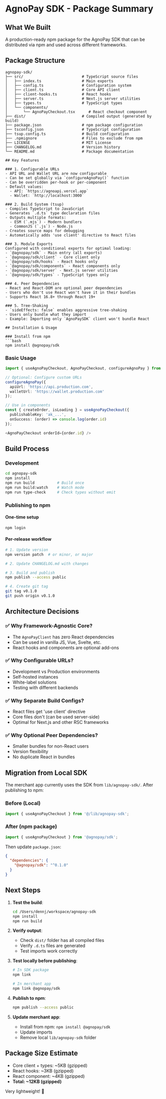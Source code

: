 # AgnoPay SDK - Package Summary

## What We Built

A production-ready npm package for the AgnoPay SDK that can be distributed via npm and used across different frameworks.

## Package Structure

```
agnopay-sdk/
├── src/                          # TypeScript source files
│   ├── index.ts                  # Main exports
│   ├── config.ts                 # Configuration system
│   ├── client.ts                 # Core API client
│   ├── client-hooks.ts           # React hooks
│   ├── server.ts                 # Next.js server utilities
│   ├── types.ts                  # TypeScript types
│   └── components/
│       └── AgnoPayCheckout.tsx      # React checkout component
├── dist/                         # Compiled output (generated by build)
├── package.json                  # npm package configuration
├── tsconfig.json                 # TypeScript configuration
├── tsup.config.ts                # Build configuration
├── .npmignore                    # Files to exclude from npm
├── LICENSE                       # MIT License
├── CHANGELOG.md                  # Version history
└── README.md                     # Package documentation

## Key Features

### 1. Configurable URLs
- API URL and Wallet URL are now configurable
- Can be set globally via `configureAgnoPay()` function
- Can be overridden per-hook or per-component
- Default values:
  - API: `https://agnoapi.vercel.app`
  - Wallet: `http://localhost:3000`

### 2. Build System (tsup)
- Compiles TypeScript to JavaScript
- Generates `.d.ts` type declaration files
- Outputs multiple formats:
  - ESM (`.mjs`) - Modern bundlers
  - CommonJS (`.js`) - Node.js
- Creates source maps for debugging
- Automatically adds 'use client' directive to React files

### 3. Module Exports
Configured with conditional exports for optimal loading:
- `@agnopay/sdk` - Main entry (all exports)
- `@agnopay/sdk/client` - Core client only
- `@agnopay/sdk/hooks` - React hooks only
- `@agnopay/sdk/components` - React components only
- `@agnopay/sdk/server` - Next.js server utilities
- `@agnopay/sdk/types` - TypeScript types only

### 4. Peer Dependencies
- React and React-DOM are optional peer dependencies
- Users who don't use React won't have it in their bundles
- Supports React 16.8+ through React 19+

### 5. Tree-Shaking
- `sideEffects: false` enables aggressive tree-shaking
- Users only bundle what they import
- Example: Importing only `AgnoPaySDK` client won't bundle React

## Installation & Usage

### Install from npm
```bash
npm install @agnopay/sdk
```

### Basic Usage
```typescript
import { useAgnoPayCheckout, AgnoPayCheckout, configureAgnoPay } from '@agnopay/sdk';

// Optional: Configure custom URLs
configureAgnoPay({
  apiUrl: 'https://api.production.com',
  walletUrl: 'https://wallet.production.com'
});

// Use in components
const { createOrder, isLoading } = useAgnoPayCheckout({
  publishableKey: 'ak_...',
  onSuccess: (order) => console.log(order.id)
});

<AgnoPayCheckout orderId={order.id} />
```

## Build Process

### Development
```bash
cd agnopay-sdk
npm install
npm run build          # Build once
npm run build:watch    # Watch mode
npm run type-check     # Check types without emit
```

### Publishing to npm

#### One-time setup
```bash
npm login
```

#### Per-release workflow
```bash
# 1. Update version
npm version patch  # or minor, or major

# 2. Update CHANGELOG.md with changes

# 3. Build and publish
npm publish --access public

# 4. Create git tag
git tag v0.1.0
git push origin v0.1.0
```

## Architecture Decisions

### ✅ Why Framework-Agnostic Core?
- The `AgnoPayClient` has zero React dependencies
- Can be used in vanilla JS, Vue, Svelte, etc.
- React hooks and components are optional add-ons

### ✅ Why Configurable URLs?
- Development vs Production environments
- Self-hosted instances
- White-label solutions
- Testing with different backends

### ✅ Why Separate Build Configs?
- React files get 'use client' directive
- Core files don't (can be used server-side)
- Optimal for Next.js and other RSC frameworks

### ✅ Why Optional Peer Dependencies?
- Smaller bundles for non-React users
- Version flexibility
- No duplicate React in bundles

## Migration from Local SDK

The merchant app currently uses the SDK from `lib/agnopay-sdk/`. After publishing to npm:

### Before (Local)
```typescript
import { useAgnoPayCheckout } from '@/lib/agnopay-sdk';
```

### After (npm package)
```typescript
import { useAgnoPayCheckout } from '@agnopay/sdk';
```

Then update `package.json`:
```json
{
  "dependencies": {
    "@agnopay/sdk": "^0.1.0"
  }
}
```

## Next Steps

1. **Test the build**:
   ```bash
   cd /Users/dennj/workspace/agnopay-sdk
   npm install
   npm run build
   ```

2. **Verify output**:
   - Check `dist/` folder has all compiled files
   - Verify `.d.ts` files are generated
   - Test imports work correctly

3. **Test locally before publishing**:
   ```bash
   # In SDK package
   npm link

   # In merchant app
   npm link @agnopay/sdk
   ```

4. **Publish to npm**:
   ```bash
   npm publish --access public
   ```

5. **Update merchant app**:
   - Install from npm: `npm install @agnopay/sdk`
   - Update imports
   - Remove local `lib/agnopay-sdk` folder

## Package Size Estimate

- Core client + types: ~5KB (gzipped)
- React hooks: ~3KB (gzipped)
- React component: ~4KB (gzipped)
- **Total: ~12KB (gzipped)**

Very lightweight! 🎉
